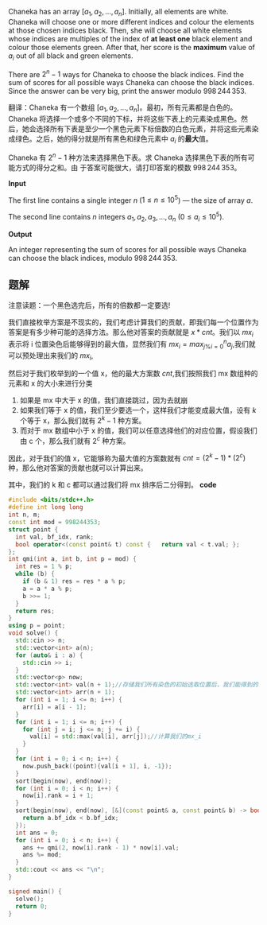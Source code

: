 Chaneka has an array $[a_1,a_2,\ldots,a_n]$. Initially, all elements are white. Chaneka will choose one or more different indices and colour the elements at those chosen indices black. Then, she will choose all white elements whose indices are multiples of the index of **at least one** black element and colour those elements green. After that, her score is the **maximum** value of $a_i$ out of all black and green elements.

There are $2^n-1$ ways for Chaneka to choose the black indices. Find the sum of scores for all possible ways Chaneka can choose the black indices. Since the answer can be very big, print the answer modulo $998\,244\,353$.

翻译：Chaneka 有一个数组 $[a_1,a_2,\ldots,a_n]$。最初，所有元素都是白色的。Chaneka 将选择一个或多个不同的下标，并将这些下表上的元素染成黑色。然后，她会选择所有下表是至少一个黑色元素下标倍数的白色元素，并将这些元素染成绿色。之后，她的得分就是所有黑色和绿色元素中 $a_i$ 的**最大**值。

Chaneka 有 $2^n-1$ 种方法来选择黑色下表。求 Chaneka 选择黑色下表的所有可能方式的得分之和。由
于答案可能很大，请打印答案的模数 $998\,244\,353$。

**Input**

The first line contains a single integer $n$ ($1 \leq n \leq 10^5$) — the size of array $a$.

The second line contains $n$ integers $a_1,a_2,a_3,\ldots,a_n$ ($0\leq a_i\leq10^5$).

**Output**

An integer representing the sum of scores for all possible ways Chaneka can choose the black indices, modulo $998\,244\,353$.

## 题解
注意读题：一个黑色选完后，所有的倍数都一定要选!

我们直接枚举方案是不现实的，我们考虑计算我们的贡献，即我们每一个位置作为答案是有多少种可能的选择方法。那么他对答案的贡献就是 $x*cnt$。我们以 $mx_{i}$ 表示将 i 位置染色后能够得到的最大值，显然我们有 $mx_{i}=max_{j\%i=0}^n a_{j}$,我们就可以预处理出来我们的 $mx_{i}$,


然后对于我们枚举到的一个值 x，他的最大方案数 $cnt$,我们按照我们 mx 数组种的元素和 x 的大小来进行分类
1. 如果是 mx 中大于 x 的值，我们直接跳过，因为去就崩
2. 如果我们等于 x 的值，我们至少要选一个，这样我们才能变成最大值，设有 $k$ 个等于 x，那么我们就有 $2^k-1$ 种方案。
3. 而对于 mx 数组中小于 x 的值，我们可以任意选择他们的对应位置，假设我们由 c 个，那么我们就有 $2^c$ 种方案。

因此，对于我们的值 x，它能够称为最大值的方案数就有 $cnt=(2^k-1)*(2^c)$ 种，那么他对答案的贡献也就可以计算出来。

其中，我们的 k 和 c 都可以通过我们将 mx 排序后二分得到。
**code**

```cpp
#include <bits/stdc++.h>
#define int long long
int n, m;
const int mod = 998244353;
struct point {
  int val, bf_idx, rank;
  bool operator<(const point& t) const {   return val < t.val; };
};
int qmi(int a, int b, int p = mod) {
  int res = 1 % p;
  while (b) {
    if (b & 1) res = res * a % p;
    a = a * a % p;
    b >>= 1;
  }
  return res;
}
using p = point;
void solve() {
  std::cin >> n;
  std::vector<int> a(n);
  for (auto& i : a) {
    std::cin >> i;
  }
  std::vector<p> now;
  std::vector<int> val(n + 1);//存储我们所有染色的初始选取位置后，我们能得到的最大是多少
  std::vector<int> arr(n + 1);
  for (int i = 1; i <= n; i++) {
    arr[i] = a[i - 1];
  }
  for (int i = 1; i <= n; i++) {
    for (int j = i; j <= n; j += i) {
      val[i] = std::max(val[i], arr[j]);//计算我们的mx_i
    }
  }
  for (int i = 0; i < n; i++) {
    now.push_back((point){val[i + 1], i, -1});
  }
  sort(begin(now), end(now));
  for (int i = 0; i < n; i++) {
    now[i].rank = i + 1;
  }
  sort(begin(now), end(now), [&](const point& a, const point& b) -> bool {
    return a.bf_idx < b.bf_idx;
  });
  int ans = 0;
  for (int i = 0; i < n; i++) {
    ans += qmi(2, now[i].rank - 1) * now[i].val;
    ans %= mod;
  }
  std::cout << ans << "\n";
}

signed main() {
  solve();
  return 0;
}
```
